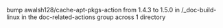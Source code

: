 bump awalsh128/cache-apt-pkgs-action from 1.4.3 to 1.5.0 in /_doc-build-linux in the doc-related-actions group across 1 directory